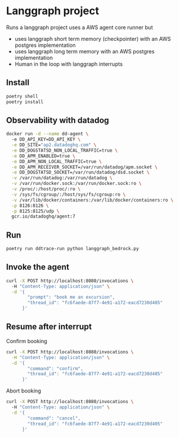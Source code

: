 # Langgraph project
Runs a langgraph project
uses a AWS agent core runner
but
- uses langgraph short term memory (checkpointer) with an AWS postgres implementation
- uses langgraph long term memory with an AWS postgres implementation
- Human in the loop with langgraph interrupts

## Install

```bash
poetry shell
poetry install
```

## Observability with datadog

```bash
docker run -d --name dd-agent \                   
  -e DD_API_KEY=DD_API_KEY \
  -e DD_SITE="ap2.datadoghq.com" \
  -e DD_DOGSTATSD_NON_LOCAL_TRAFFIC=true \
  -e DD_APM_ENABLED=true \
  -e DD_APM_NON_LOCAL_TRAFFIC=true \
  -e DD_APM_RECEIVER_SOCKET=/var/run/datadog/apm.socket \
  -e DD_DOGSTATSD_SOCKET=/var/run/datadog/dsd.socket \
  -v /var/run/datadog:/var/run/datadog \
  -v /var/run/docker.sock:/var/run/docker.sock:ro \
  -v /proc/:/host/proc/:ro \
  -v /sys/fs/cgroup/:/host/sys/fs/cgroup:ro \
  -v /var/lib/docker/containers:/var/lib/docker/containers:ro \
  -p 8126:8126 \
  -p 8125:8125/udp \
  gcr.io/datadoghq/agent:7
```

## Run
```bash
poetry run ddtrace-run python langgraph_bedrock.py
```

## Invoke the agent
```bash
curl -X POST http://localhost:8080/invocations \  
  -H "Content-Type: application/json" \
  -d '{
        "prompt": "book me an excursion",
        "thread_id": "fc6faede-87f7-4e91-a172-eacd7230d405"
      }'
```

## Resume after interrupt
Confirm booking
```bash
curl -X POST http://localhost:8080/invocations \
  -H "Content-Type: application/json" \
  -d '{
        "command": "confirm",             
        "thread_id": "fc6faede-87f7-4e91-a172-eacd7230d405"
      }'
```
Abort booking
```bash
curl -X POST http://localhost:8080/invocations \  
  -H "Content-Type: application/json" \
  -d '{
        "command": "cancel", 
        "thread_id": "fc6faede-87f7-4e91-a172-eacd7230d405"
      }'
```